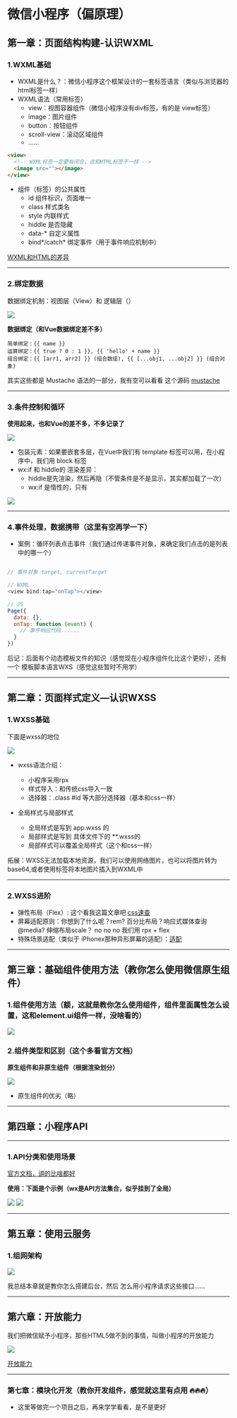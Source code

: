 # 微信小程序（偏原理）

## 第一章：页面结构构建-认识WXML

### 1.WXML基础

- WXML是什么？：微信小程序这个框架设计的一套标签语言（类似与浏览器的html标签一样）
- WXML语法（常用标签）
  - view：视图容器组件（微信小程序没有div标签，有的是 view标签）
  - image：图片组件
  - button：按钮组件
  - scroll-view：滚动区域组件
  - ......

```html
<view>
  <!-- WXML标签一定要有闭合，这和HTML标签不一样 -->
  <image src=""></image>
</view>
```

- 组件（标签）的公共属性
  - id 组件标识，页面唯一
  - class 样式类名
  - style 内联样式
  - hiddle 是否隐藏
  - data-* 自定义属性
  - bind*/catch* 绑定事件（用于事件响应机制中）

[WXML和HTML的差异](https://ke.qq.com/classroom/index.html#course_id=297484&term_id=100352575&ch_id=460709&vch_id=158&section_id=533&task_id=2246370975320588)

---

### 2.绑定数据

数据绑定机制：视图层（View）和 逻辑层（）

<img src="https://itzkp-1253302184.cos.ap-beijing.myqcloud.com/github%E5%9B%BE%E7%89%87/notes/2.note/5.%E5%85%B6%E4%BB%96%E9%9B%B6%E6%95%A3%E7%AC%94%E8%AE%B0/2.png" />

**数据绑定（和Vue数据绑定差不多）**

```
简单绑定：{{ name }}
运算绑定：{{ true ? 0 : 1 }}, {{ 'hello' + name }}
组合绑定：{{ [arr1, arr2] }} (组合数组), {{ [...obj1, ...obj2] }} (组合对象)
```

其实这些都是 Mustache 语法的一部分，我有空可以看看 这个源码 [mustache](https://github.com/janl/mustache.js)

---

### 3.条件控制和循环

**使用起来，也和Vue的差不多，不多记录了**

<img src="https://itzkp-1253302184.cos.ap-beijing.myqcloud.com/github%E5%9B%BE%E7%89%87/notes/2.note/5.%E5%85%B6%E4%BB%96%E9%9B%B6%E6%95%A3%E7%AC%94%E8%AE%B0/3.png" />

- 包装元素：如果要嵌套多层，在Vue中我们有 template 标签可以用，在小程序中，我们用 block 标签
- wx:if 和 hiddle的 渲染差异：
  - hiddle是先渲染，然后再隐（不管条件是不是显示，其实都加载了一次）
  - wx:if 是惰性的，只有

<img src="https://itzkp-1253302184.cos.ap-beijing.myqcloud.com/github%E5%9B%BE%E7%89%87/notes/2.note/5.%E5%85%B6%E4%BB%96%E9%9B%B6%E6%95%A3%E7%AC%94%E8%AE%B0/4.png" />

---

### 4.事件处理，数据携带（这里有空再学一下）

- 案例：循环列表点击事件（我们通过传递事件对象，来确定我们点击的是列表中的哪一个）

```js

// 事件对象 target, currentTarget

// WXML
<view bind:tap="onTap"></view>

// JS
Page({
  data: {},
  onTap: function (event) {
    // 事件响应代码......
  }
})

```

后记：后面有个动态模板文件的知识（感觉现在小程序组件化比这个更好），还有一个 模板脚本语言WXS（感觉这些暂时不用学）

---

## 第二章：页面样式定义—认识WXSS

### 1.WXSS基础

下面是wxss的地位

<img src="https://itzkp-1253302184.cos.ap-beijing.myqcloud.com/github%E5%9B%BE%E7%89%87/notes/2.note/5.%E5%85%B6%E4%BB%96%E9%9B%B6%E6%95%A3%E7%AC%94%E8%AE%B0/5.png" />

- wxss语法介绍：
  - 小程序采用rpx
  - 样式导入：和传统css导入一致
  - 选择器：.class #id 等大部分选择器（基本和css一样）

- 全局样式与局部样式
  - 全局样式是写到 app.wxss 的
  - 局部样式是写到 具体文件下的 **.wxss的
  - 局部样式可以覆盖全局样式（这个和css一样）

拓展：WXSS无法加载本地资源，我们可以使用网络图片，也可以将图片转为base64,或者使用<image/>标签将本地图片插入到WXML中

---

### 2.WXSS进阶

- 弹性布局（Flex）: 这个看我这篇文章吧 [css速查](https://notes.itzkp.com/1.quickcheck/1.%E5%89%8D%E7%AB%AF/2.CSS%E9%80%9F%E6%9F%A5.html)
- 屏幕适配原则：你想到了什么呢？rem? 百分比布局？响应式媒体查询@media? 伸缩布局scale？ no no no 我们用 rpx + flex
- 特殊场景适配（类似于 iPhonex那种异形屏幕的适配）：[适配](https://ke.qq.com/classroom/index.html#course_id=297484&term_id=100352575&ch_id=460709&vch_id=161&section_id=551&task_id=2246727457606156)

---

## 第三章：基础组件使用方法（教你怎么使用微信原生组件）

### 1.组件使用方法（额，这就是教你怎么使用组件，组件里面属性怎么设置，这和element.ui组件一样，没啥看的）

<img src="https://itzkp-1253302184.cos.ap-beijing.myqcloud.com/github%E5%9B%BE%E7%89%87/notes/2.note/5.%E5%85%B6%E4%BB%96%E9%9B%B6%E6%95%A3%E7%AC%94%E8%AE%B0/6.png" />

### 2.组件类型和区别（这个多看官方文档）

**原生组件和非原生组件（根据渲染划分）**

<img src="https://itzkp-1253302184.cos.ap-beijing.myqcloud.com/github%E5%9B%BE%E7%89%87/notes/2.note/5.%E5%85%B6%E4%BB%96%E9%9B%B6%E6%95%A3%E7%AC%94%E8%AE%B0/7.png" />

- 原生组件的优劣（略）

---

## 第四章：小程序API

---

### 1.API分类和使用场景

[官方文档，讲的比啥都好](https://developers.weixin.qq.com/miniprogram/dev/api/)

**使用：下面是个示例（wx是API方法集合，似乎挂到了全局）**

<img src="https://itzkp-1253302184.cos.ap-beijing.myqcloud.com/github%E5%9B%BE%E7%89%87/notes/2.note/5.%E5%85%B6%E4%BB%96%E9%9B%B6%E6%95%A3%E7%AC%94%E8%AE%B0/8.png" />

<img src="https://itzkp-1253302184.cos.ap-beijing.myqcloud.com/github%E5%9B%BE%E7%89%87/notes/2.note/5.%E5%85%B6%E4%BB%96%E9%9B%B6%E6%95%A3%E7%AC%94%E8%AE%B0/9.png" />

---

## 第五章：使用云服务

### 1.组网架构

<img src="https://itzkp-1253302184.cos.ap-beijing.myqcloud.com/github%E5%9B%BE%E7%89%87/notes/2.note/5.%E5%85%B6%E4%BB%96%E9%9B%B6%E6%95%A3%E7%AC%94%E8%AE%B0/10.png" />

我总结本章就是教你怎么搭建后台，然后 怎么用小程序请求这些接口......

---

## 第六章：开放能力

我们把微信赋予小程序，那些HTML5做不到的事情，叫做小程序的开放能力

<img src="https://itzkp-1253302184.cos.ap-beijing.myqcloud.com/github%E5%9B%BE%E7%89%87/notes/2.note/5.%E5%85%B6%E4%BB%96%E9%9B%B6%E6%95%A3%E7%AC%94%E8%AE%B0/11.png" />

[开放能力](https://developers.weixin.qq.com/miniprogram/dev/api-backend/)

---

### 第七章：模块化开发（教你开发组件，感觉就这里有点用 🔥🔥🔥）

- 这里等做完一个项目之后，再来学学看看，是不是更好



